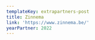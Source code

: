 ```yaml
---
templateKey: extrapartners-post
title: Zinnema
link: 'https://www.zinnema.be/'
yearPartner: 2022
---
```


